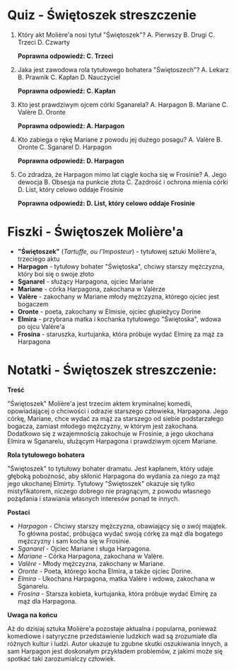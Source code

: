  # Quiz - Świętoszek streszczenie
1. Który akt Molière'a nosi tytuł "Świętoszek"?
   A. Pierwszy
   B. Drugi
   C. Trzeci
   D. Czwarty

   **Poprawna odpowiedź: C. Trzeci**

2. Jaka jest zawodowa rola tytułowego bohatera "Świętoszech"?
   A. Lekarz
   B. Prawnik
   C. Kapłan
   D. Nauczyciel

   **Poprawna odpowiedź: C. Kapłan**

3. Kto jest prawdziwym ojcem córki Sganarela?
   A. Harpagon
   B. Mariane
   C. Valère
   D. Oronte

   **Poprawna odpowiedź: A. Harpagon**

4. Kto zabiega o rękę Mariane z powodu jej dużego posagu?
   A. Valère
   B. Oronte
   C. Sganarel
   D. Harpagon

   **Poprawna odpowiedź: D. Harpagon**

5. Co zdradza, że Harpagon mimo lat ciągle kocha się w Frosinie?
   A. Jego dewocja
   B. Obsesja na punkcie złota
   C. Zazdrość i ochrona mienia córki
   D. List, który celowo oddaje Frosinie

   **Poprawna odpowiedź: D. List, który celowo oddaje Frosinie**

# Fiszki - Świętoszek Molière'a
- **"Świętoszek"** (*Tartuffe, ou l'Imposteur*) - tytułowej sztuki Molière'a, trzeciego aktu
- **Harpagon** - tytułowy bohater "Świętoska", chciwy starszy mężczyzna, który boi się o swoje złoto
- **Sganarel** - służący Harpagona, ojciec Mariane
- **Mariane** - córka Harpagona, zakochana w Valèrze
- **Valère** - zakochany w Mariane młody mężczyzna, którego ojciec jest bogaczem
- **Oronte** - poeta, zakochany w Elmisie, ojciec głupieżycy Dorine
- **Elmira** - przybrana matka i kochanka tytułowego "Świętoska", wdowa po ojcu Valère'a
- **Frosina** - staruszka, kurtujanka, która próbuje wydać Elmirę za mąż za Harpagona

# Notatki - Świętoszek streszczenie:
**Treść**

"Świętoszek" Molière'a jest trzecim aktem kryminalnej komedii, opowiadającej o chciwości i odrazie starszego człowieka, Harpagona. Jego córkę, Mariane, chce wydać za mąż za starszego od siebie podstarzałego bogacza, zamiast młodego mężczyzny, w którym jest zakochana. Dodatkowo się z wzajemnością zakochuje w Frosinie, a jego ukochana Elmira w Sganarelu, służącym Harpagona i prawdziwym ojcem Mariane.

**Rola tytułowego bohatera**

"Świętoszek" to tytułowy bohater dramatu. Jest kapłanem, który udaje głęboką pobożność, aby skłonić Harpagona do wydania za niego za mąż jego ukochanej Elmirty. Tytułowy "Świętoszek" okazuje się tylko mistyfikatorem, niczego dobrego nie pragnącym, z powodu własnego pożądania i stawiania własnych interesów ponad te innych.

**Postaci**

- *Harpagon* - Chciwy starszy mężczyzna, obawiający się o swój majątek. To główna postać, próbująca wydać swoją córkę za mąż dla bogatego mężczyzny i sam kocha się w Frosinie.
- *Sganarel* - Ojciec Mariane i sługa Harpagona.
- *Mariane* - Córka Harpagona, zakochana w Valère.
- *Valère* - Młody mężczyzna, zakochany w Mariane.
- *Oronte* - Poeta, którego kocha Elmira, a także ojciec Dorine.
- *Elmira* - Ukochana Harpagona, matka Valère i wdowa, zakochana w Sganarelu.
- *Frosina* - Starsza kobieta, kurtujanka, która próbuje wydać Elmirę za mąż dla Harpagona.

**Uwaga na końcu**

Aż do dzisiaj sztuka Molière'a pozostaje aktualna i popularna, ponieważ komediowe i satyryczne przedstawienie ludzkich wad są zrozumiałe dla różnych kultur i ludzi. Autor ukazuje tu zgubne skutki oszukiwania innych, a sam Harpagon jest doskonałym przykładem problemów, z jakimi może się spotkać taki zarozumialczy człowiek.